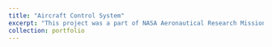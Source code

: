 ```yaml
---
title: "Aircraft Control System"
excerpt: "This project was a part of NASA Aeronautical Research Mission Design Competetion 2022<br/><img src='/images/mlai arch.jpg'>"
collection: portfolio
---
```

